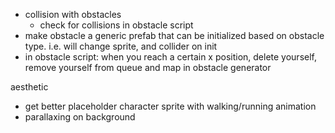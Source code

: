 - collision with obstacles
    - check for collisions in obstacle script
- make obstacle a generic prefab that can be initialized based on obstacle type. i.e. will change sprite, and collider on init
- in obstacle script: when you reach a certain x position, delete yourself, remove yourself from queue and map in obstacle generator

aesthetic
- get better placeholder character sprite with walking/running animation
- parallaxing on background